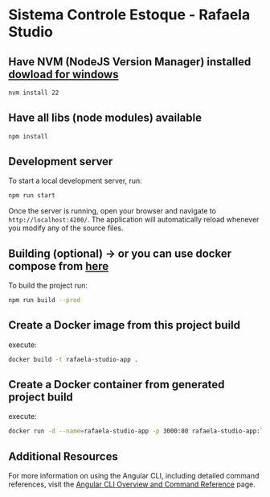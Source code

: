 # Sistema Controle Estoque - Rafaela Studio

## Have NVM (NodeJS Version Manager) installed [dowload for windows](https://github.com/coreybutler/nvm-windows/releases)

```bash
nvm install 22
```

## Have all libs (node modules) available

```bash
npm install
```

## Development server

To start a local development server, run:

```bash
npm run start
```

Once the server is running, open your browser and navigate to `http://localhost:4200/`. The application will automatically reload whenever you modify any of the source files.

## Building (optional) -> or you can use docker compose from [here](../)

To build the project run:

```bash
npm run build --prod
```

## Create a Docker image from this project build

execute:

```bash
docker build -t rafaela-studio-app .
```

## Create a Docker container from generated project build

execute:

```bash
docker run -d --name=rafaela-studio-app -p 3000:80 rafaela-studio-app:latest
```

## Additional Resources

For more information on using the Angular CLI, including detailed command references, visit the [Angular CLI Overview and Command Reference](https://angular.dev/tools/cli) page.

